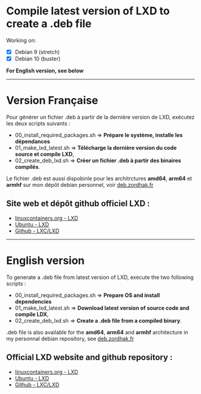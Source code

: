 Compile latest version of LXD to create a .deb file
===================================================

Working on:
+ [x] Debian 9 (stretch)
+ [x] Debian 10 (buster)

**For English version, see below**

---

# Version Française

Pour générer un fichier .deb à partir de la dernière version de LXD, exécutez les deux scripts suivants :
+ 00_install_required_packages.sh => **Prépare le système, installe les dépendances**
+ 01_make_lxd_latest.sh => **Télécharge la dernière version du code source et compile LXD**,
+ 02_create_deb_lxd.sh => **Créer un fichier .deb à partir des binaires compilés**.

Le fichier .deb est aussi dispobinle pour les architrctures **amd64**, **arm64** et **armhf** sur mon dépôt debian personnel, voir [deb.zordhak.fr](https://deb.zordhak.fr)

## Site web et dépôt github officiel LXD :
+ [linuxcontainers.org - LXD](https://linuxcontainers.org/lxd/)
+ [Ubuntu - LXD](https://www.ubuntu.com/containers/lxd)
+ [Github - LXC/LXD](https://github.com/lxc/lxd)

---

# English version

To generate a .deb file from latest version of LXD, execute the two following scripts :
+ 00_install_required_packages.sh => **Prepare OS and install dependencies**
+ 01_make_lxd_latest.sh => **Download latest version of source code and compile LDX**,
+ 02_create_deb_lxd.sh => **Create a .deb file from a compiled binary**.

.deb file is also available for the **amd64**, **arm64** and **armhf** architecture in my personnal debian repository, see [deb.zordhak.fr](https://deb.zordhak.fr)

## Official LXD website and github repository :
+ [linuxcontainers.org - LXD](https://linuxcontainers.org/lxd/)
+ [Ubuntu - LXD](https://www.ubuntu.com/containers/lxd)
+ [Github - LXC/LXD](https://github.com/lxc/lxd)
